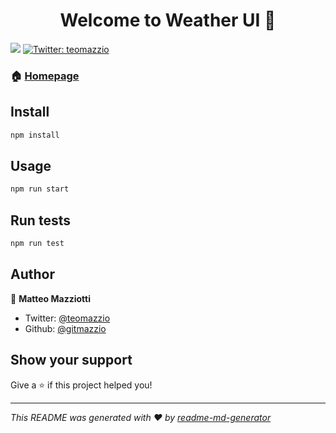 <h1 align="center">Welcome to Weather UI 👋</h1>
<p>
  <img src="https://img.shields.io/badge/version-0.1.0-blue.svg?cacheSeconds=2592000" />
  <a href="https://twitter.com/teomazzio">
    <img alt="Twitter: teomazzio" src="https://img.shields.io/twitter/follow/teomazzio.svg?style=social" target="_blank" />
  </a>
</p>

### 🏠 [Homepage](http://weather.matteomazziotti.it/)

## Install

```sh
npm install
```

## Usage

```sh
npm run start
```

## Run tests

```sh
npm run test
```

## Author

👤 **Matteo Mazziotti**

* Twitter: [@teomazzio](https://twitter.com/teomazzio)
* Github: [@gitmazzio](https://github.com/gitmazzio)

## Show your support

Give a ⭐️ if this project helped you!

***
_This README was generated with ❤️ by [readme-md-generator](https://github.com/kefranabg/readme-md-generator)_